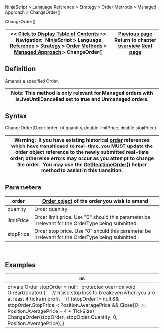 ﻿
NinjaScript > Language Reference > Strategy > Order Methods > Managed Approach > ChangeOrder()

ChangeOrder()

| << [Click to Display Table of Contents](managed_changeorder.md) >> **Navigation:**     [NinjaScript](ninjascript.md) > [Language Reference](language_reference_wip.md) > [Strategy](strategy.md) > [Order Methods](order_methods.md) > [Managed Approach](managed_approach.md) > ChangeOrder() | [Previous page](managed_cancelorder.md) [Return to chapter overview](managed_approach.md) [Next page](enterlong.md) |
| --- | --- |
## Definition
Amends a specified [Order](order.md).
 

| Note: This method is only relevant for Managed orders with IsLiveUntilCancelled set to true and Unmanaged orders. |
| --- |

## Syntax
ChangeOrder(Order order, int quantity, double limitPrice, double stopPrice)
 

| Warning:  If you have existing historical [order](order.md) references which have transitioned to real-time, you MUST update the order object reference to the newly submitted real-time order; otherwise errors may occur as you attempt to change the order.  You may use the [GetRealtimeOrder()](getrealtimeorder.md) helper method to assist in this transition. |
| --- |

## Parameters

| order | [Order object](order.md) of the order you wish to amend |
| --- | --- |
| quantity | Order quantity |
| limitPrice | Order limit price. Use "0" should this parameter be irrelevant for the OrderType being submitted. |
| stopPrice | Order stop price. Use "0" should this parameter be irrelevant for the OrderType being submitted. |
 
## 
## Examples

| ns |
| --- |
| private Order stopOrder = null;   protected override void OnBarUpdate() {      // Raise stop loss to breakeven when you are at least 4 ticks in profit      if (stopOrder != null && stopOrder.StopPrice < Position.AveragePrice && Close[0] >= Position.AveragePrice + 4 * TickSize)          ChangeOrder(stopOrder, stopOrder.Quantity, 0, Position.AveragePrice); } |
